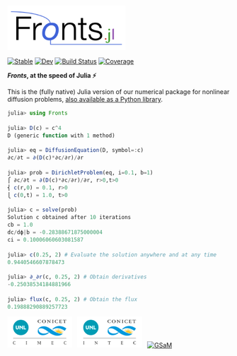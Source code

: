 <img alt="Fronts.jl" src="docs/src/assets/logo.png" height="100">

[![Stable](https://img.shields.io/badge/docs-stable-blue.svg)](https://gerlero.github.io/Fronts.jl/stable/)
[![Dev](https://img.shields.io/badge/docs-dev-blue.svg)](https://gerlero.github.io/Fronts.jl/dev/)
[![Build Status](https://github.com/gerlero/Fronts.jl/actions/workflows/CI.yml/badge.svg?branch=main)](https://github.com/gerlero/Fronts.jl/actions/workflows/CI.yml?query=branch%3Amain)
[![Coverage](https://codecov.io/gh/gerlero/Fronts.jl/branch/main/graph/badge.svg)](https://codecov.io/gh/gerlero/Fronts.jl)

**_Fronts_, at the speed of Julia ⚡️**

This is the (fully native) Julia version of our numerical package for nonlinear diffusion problems, [also available as a Python library](https://github.com/gerlero/fronts).

```julia
julia> using Fronts

julia> D(c) = c^4
D (generic function with 1 method)

julia> eq = DiffusionEquation(D, symbol=:c)
∂c/∂t = ∂(D(c)*∂c/∂r)/∂r

julia> prob = DirichletProblem(eq, i=0.1, b=1)
⎧ ∂c/∂t = ∂(D(c)*∂c/∂r)/∂r, r>0,t>0
⎨ c(r,0) = 0.1, r>0
⎩ c(0,t) = 1.0, t>0

julia> c = solve(prob)
Solution c obtained after 10 iterations
cb = 1.0
dc/dϕ|b = -0.28388671875000004
ci = 0.10006060603081587

julia> c(0.25, 2) # Evaluate the solution anywhere and at any time
0.9440546607878473

julia> ∂_∂r(c, 0.25, 2) # Obtain derivatives
-0.25038534184881966

julia> flux(c, 0.25, 2) # Obtain the flux
0.19888290889257723
```

[<img alt="CIMEC (UNL–CONICET)" src="docs/src/assets/CIMEC_CONICET-UNL.png" height=70>](https://cimec.conicet.gov.ar) &nbsp; [<img alt="INTEC (UNL–CONICET)" src="docs/src/assets/INTEC_CONICET-UNL.png" height=70>](https://intec.conicet.gov.ar) &nbsp; [<img alt="GSaM" src="https://microfluidica.ar/img/GSaMLogo.png" height=60>](https://microfluidica.ar)
